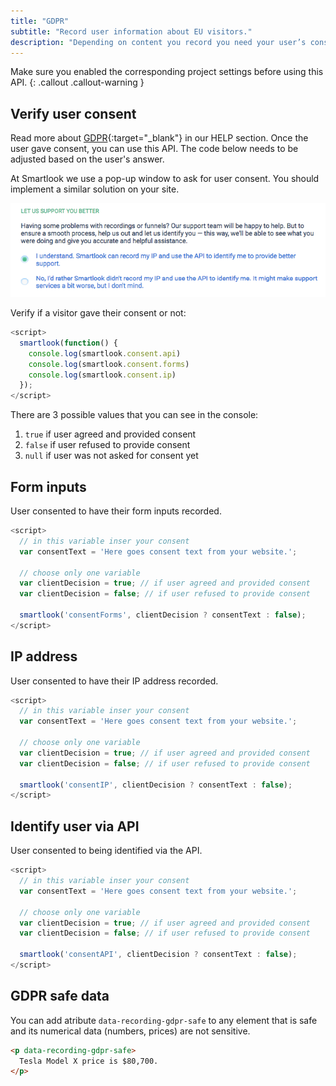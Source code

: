```yaml
---
title: "GDPR"
subtitle: "Record user information about EU visitors."
description: "Depending on content you record you need your user’s consent."
---
```


Make sure you enabled the corresponding project settings before using this API.
{: .callout .callout-warning }

## Verify user consent

Read more about [GDPR](https://www.smartlook.com/help/gdpr/){:target="_blank"} in our HELP section. Once the user gave consent, you can use this API. The code below needs to be adjusted based on the user's answer.

At Smartlook we use a pop-up window to ask for user consent. You should implement a similar solution on your site.

![user consent](/assets/img/docs/web/gdpr/consent.png)

Verify if a visitor gave their consent or not:

```js
<script>
  smartlook(function() {
    console.log(smartlook.consent.api)
    console.log(smartlook.consent.forms)
    console.log(smartlook.consent.ip)
  });
</script>
```

There are 3 possible values that you can see in the console:

1. `true` if user agreed and provided consent
2. `false` if user refused to provide consent
3. `null` if user was not asked for consent yet

## Form inputs

User consented to have their form inputs recorded.

```js
<script>
  // in this variable inser your consent
  var consentText = 'Here goes consent text from your website.';

  // choose only one variable
  var clientDecision = true; // if user agreed and provided consent
  var clientDecision = false; // if user refused to provide consent

  smartlook('consentForms', clientDecision ? consentText : false);
</script>
```

## IP address

User consented to have their IP address recorded.

```js
<script>
  // in this variable inser your consent
  var consentText = 'Here goes consent text from your website.';

  // choose only one variable
  var clientDecision = true; // if user agreed and provided consent
  var clientDecision = false; // if user refused to provide consent

  smartlook('consentIP', clientDecision ? consentText : false);
</script>
```

## Identify user via API

User consented to being identified via the API.

```js
<script>
  // in this variable inser your consent
  var consentText = 'Here goes consent text from your website.';

  // choose only one variable
  var clientDecision = true; // if user agreed and provided consent
  var clientDecision = false; // if user refused to provide consent

  smartlook('consentAPI', clientDecision ? consentText : false);
</script>
```

## GDPR safe data

You can add atribute `data-recording-gdpr-safe` to any element that is safe and its numerical data (numbers, prices) are not sensitive.

```html
<p data-recording-gdpr-safe>
  Tesla Model X price is $80,700.
</p>
```
